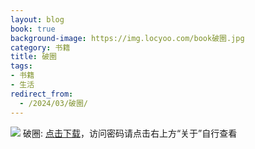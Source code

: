 ```yaml
---
layout: blog
book: true
background-image: https://img.locyoo.com/book破圈.jpg
category: 书籍
title: 破圈
tags:
- 书籍
- 生活
redirect_from:
  - /2024/03/破圈/
---
```

![](https://img.locyoo.com/book破圈.jpg)
破圈: <a name = "ref1" href="https://url18.ctfile.com/f/50983618-1375541701-3a461f?p=3619">点击下载</a>，访问密码请点击右上方“关于”自行查看